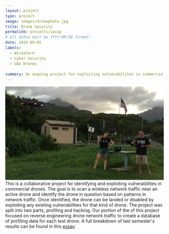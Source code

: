 ```yaml
---
layout: project
type: project
image: images/dronephoto.jpg
title: Drone Security
permalink: projects/vacay
# All dates must be YYYY-MM-DD format!
date: 2019-09-05
labels:
  - Wireshark
  - Cyber Security
  - UAV Drones
 
summary: An ongoing project for exploiting vulnerabilites in commercial drones based on wireless signal profiling.
---
```

<img class="ui image" src="../images/IMG2.jpg">
This is a collaborative project for identifying and exploiting vulnerabilities in commercial drones. The goal is to scan a wireless network traffic near an active drone and identify the drone in question based on patterns in network traffic. Once identified, the drone can be landed or disabled by exploiting any existing vulnerabilities for that kind of drone. The project was split into two parts, profiling and hacking. Our portion of the of this project focused on reverse engineering drone network traffic to create a database of profiling data for each test drone. A full breakdown of last semester's results can be found in this <a href="https://erbot.github.io/essays/UAV-Drone-Profiling.html">essay</a>.

